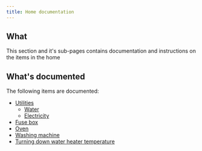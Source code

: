 ```yaml
---
title: Home documentation
---
```


## What

This section and it's sub-pages contains documentation and instructions on the items in the home

## What's documented

The following items are documented:

* [Utilities](utilities/index.md)
    * [Water](utilities/water.md)
    * [Electricity](utilities/electricity.md)
* [Fuse box](cu/consumer-unit.md)
* [Oven](oven/oven.md)
* [Washing machine](washing/washing-machine.md)
* [Turning down water heater temperature](water-heater/reduce-temperature.md)
